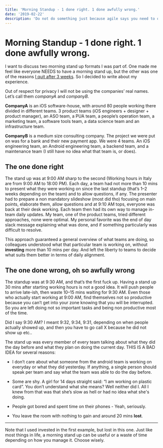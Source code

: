 ```yaml
---
title: 'Morning Standup - 1 done right. 1 done awfully wrong.'
date: '2019-02-22'
description: 'Do not do something just because agile says you need to do it.'
---
```


# Morning Standup - 1 done right. 1 done awfully wrong.

I want to discuss two morning stand up formats I was part of. 
One made me feel like everyone NEEDS to have a morning stand up, but the other was one of the reasons [I quit after 3 weeks](/insights/3-weeks-later-i-quit). 
So I decided to write about my experience.

Out of respect for privacy I will not be using the companies’ real names. 
Let’s call them *companyA* and *companyB*.

**CompanyA** is an iOS software-house, with around 80 people working there divided in different teams. 
3 product teams (iOS engineers + designer + product manager), an ASO team, a PUA team, a people’s operation team, a marketing team, a software tools team, a data science team and an infrastructure team.

**CompanyB** is a medium size consulting company. The project we were put on was for a bank and their new payment app. We were 4 teams. An iOS engineering team, an Android engineering team, a backend team, and a maintenance team (I still have no idea what that team is, or does).

## The one done right
The stand up was at 9:00 AM sharp to the second (Working hours in Italy are from 9:00 AM to 18:00 PM). Each day, a team had not more than 10 mins to present what they were working on since the last standup (that’s 1–2 weeks depending on the team) and to allow questions, if any. The presenter had to prepare a non mandatory slideshow (most did tho) focusing on main points, elaborate them, allow questions and at 9:10 AM tops, everyone was back at their desk working. Each team then had its own way to manage in-team daily updates. My team, one of the product teams, tried different approaches, none were optimal. My personal favorite was the end of day slack message explaining what was done, and if something particularly was difficult to resolve.

This approach guaranteed a general overview of what teams are doing, so colleagues understood what that particular team is working on, without **investing** more than 10 mins per day.
And left the liberty to teams to decide what suits them better in terms of daily alignment.

## The one done wrong, oh so awfully wrong

The standup was at 9:30 AM, and that’s the first fuck up. Having a stand up 30 mins after starting working hours is not a good idea. It will push people to arrive late-ish, then waste 10–15 mins waiting for 9:30 AM. Even those who actually start working at 9:00 AM, find themselves not so productive because you can’t get into your zone knowing that you will be interrupted. So you are left doing not so important tasks and being non productive most of the time.

Did I say 9:30 AM? I meant 9:32, 9:34, 9:31, depending on when people actually showed up, and then you have to go call X because he did not show up etc..


The stand up was every member of every team talking about what they did the day before and what they plan on doing the current day. 
THIS IS A BAD IDEA for several reasons:

- I don’t care about what someone from the android team is working on everyday or what they did yesterday. 
If anything, a single person should speak per team and say what the team was able to do the day before.

- Some are shy. A girl for 14 days straight said: “I am working on plastic card”. 
You don’t understand what she means? Well neither did I. All I knew from that was that she’s slow as hell or had no idea what she's doing.


- People got bored and spent time on their phones - Yeah, seriously.

- You leave the room with nothing to gain and around 20 mins **lost**. 
 ***

Note that I used invested in the first example, but lost in this one.
Just like most things in life, a morning stand up can be useful or a waste of time depending on how you manage it. Choose wisely.
